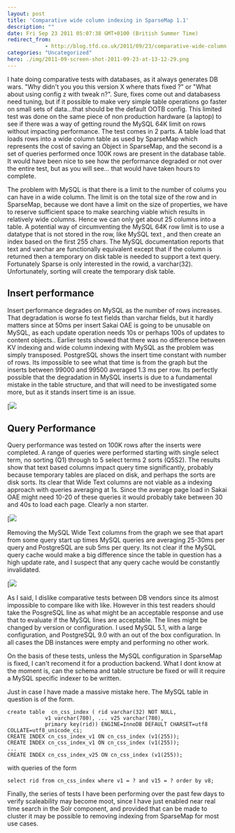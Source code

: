 ```yaml
---
layout: post
title: 'Comparative wide column indexing in SparseMap 1.1'
description: ""
date: Fri Sep 23 2011 05:07:38 GMT+0100 (British Summer Time)
redirect_from: 
            - http://blog.tfd.co.uk/2011/09/23/comparative-wide-column-indexing-in-sparsemap-1-1/
categories: "Uncategorized"
hero: ./img/2011-09-screen-shot-2011-09-23-at-13-12-29.png
---
```

I hate doing comparative tests with databases, as it always generates DB wars. "Why didn't you you this version X where thats fixed ?" or "What about using config z with tweak n?". Sure, fixes come out and databasess need tuning, but if it possible to make very simple table operations go faster on small sets of data...that should be the default OOTB config. This limited test was done on the same piece of non production hardware (a laptop) to see if there was a way of getting round the MySQL 64K limit on rows without impacting performance. The test comes in 2 parts. A table load that loads rows into a wide column table as used by SparseMap which represents the cost of saving an Object in SparseMap, and the second is a set of queries performed once 100K rows are present in the database table. It would have been nice to see how the performance degraded or not over the entire test, but as you will see... that would have taken hours to complete.

The problem with MySQL is that there is a limit to the number of colums you can have in a wide column. The limit is on the total size of the row and in SparseMap, because we dont have a limit on the size of properties, we have to reserve sufficient space to make searching viable which results in relatively wide columns. Hence we can only get about 25 columns into a table. A potential way of circumventing the MySQL 64K row limit is to use a datatype that is not stored in the row, like MySQL text , and then create an index based on the first 255 chars. The MySQL documentation reports that text and varchar are functionally equivalent except that if the column is returned then a temporary on disk table is needed to support a text query. Fortunately Sparse is only interested in the rowid, a varchar(32). Unfortunately, sorting will create the temporary disk table.

## Insert performance

Insert performance degrades on MySQL as the number of rows increases. That degradation is worse fo text fields than varchar fields, but it hardly matters since at 50ms per insert Sakai OAE is going to be unusable on MySQL, as each update operation needs 10s or perhaps 100s of updates to content objects.. Earlier tests showed that there was no difference between KV indexing and wide column indexing with MySQL as the problem was simply transposed. PostgreSQL shows the insert time constant with number of rows. Its impossible to see what that time is from the graph but the inserts between 99000 and 99500 averaged 1.3 ms per row. Its perfectly possible that the degradation in MySQL inserts is due to a fundamental mistake in the table structure, and that will need to be investigated some more, but as it stands insert time is an issue.

[![](https://ik.imagekit.io/htj4bin8p/2011/09/screen-shot-2011-09-23-at-13-12-29.png)

## Query Performance

Query performance was tested on 100K rows after the inserts were completed. A range of queries were performed starting with single select term, no sorting (Q1) through to 5 select terms 2 sorts (Q5S2). The results show that text based columns impact query time significantly, probably because temporary tables are placed on disk, and perhaps the sorts are disk sorts. Its clear that Wide Text columns are not viable as a indexing approach with queries averaging at 1s. Since the average page load in Sakai OAE might need 10-20 of these queries it would probably take between 30 and 40s to load each page. Clearly a non starter.

[![](https://ik.imagekit.io/htj4bin8p/2011/09/screen-shot-2011-09-23-at-13-31-59.png)

Removing the MySQL Wide Text columns from the graph we see that apart from some query start up times MySQL queries are averaging 25-30ms per query and PostgreSQL are sub 5ms per query. Its not clear if the MySQL query cache would make a big difference since the table in question has a high update rate, and I suspect that any query cache would be constantly invalidated.

[![](https://ik.imagekit.io/htj4bin8p/2011/09/screen-shot-2011-09-23-at-13-32-22.png)

As I said, I dislike comparative tests between DB vendors since its almost impossible to compare like with like. However in this test readers should take the PosgreSQL line as what might be an acceptable response and use that to evaluate if the MySQL lines are acceptable. The lines might be changed by version or configuration. I used MySQL 5.1, with a large configuration, and PostgreSQL 9.0 with an out of the box configuration. In all cases the DB instances were empty and performing no other work.

On the basis of these tests, unless the MySQL configuration in SparseMap is fixed, I can't recomend it for a production backend. What I dont know at the moment is, can the schema and table structure be fixed or will it require a MySQL specific indexer to be written.

Just in case I have made a massive mistake here. The MySQL table in question is of the form.

```
create table  cn_css_index ( rid varchar(32) NOT NULL,
            v1 varchar(780), ... v25 varchar(780), 
            primary key(rid)) ENGINE=InnoDB DEFAULT CHARSET=utf8 COLLATE=utf8_unicode_ci;
CREATE INDEX cn_css_index_v1 ON cn_css_index (v1(255));
CREATE INDEX cn_css_index_v1 ON cn_css_index (v1(255));
...
CREATE INDEX cn_css_index_v25 ON cn_css_index (v1(255));
```

with queries of the form

```
select rid from cn_css_index where v1 = ? and v15 = ? order by v8;
```

Finally, the series of tests I have been performing over the past few days to verify scaleability may become moot, since I have just enabled near real time search in the Solr component, and provided that can be made to cluster it may be possible to removing indexing from SparseMap for most use cases.
